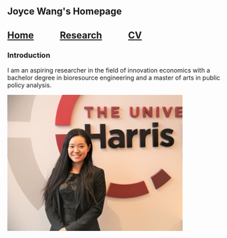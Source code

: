## Joyce Wang's Homepage
## [Home](https://joycelafee.github.io/)&nbsp;&nbsp;&nbsp;&nbsp;&nbsp;&nbsp;&nbsp;&nbsp;&nbsp;&nbsp;&nbsp;&nbsp;[Research](https://joycelafee.github.io/research/)&nbsp;&nbsp;&nbsp;&nbsp;&nbsp;&nbsp;&nbsp;&nbsp;&nbsp;&nbsp;&nbsp;&nbsp;[CV](https://uchicago.box.com/s/zl027bftrn4c3n7avkmc5tx9tucmzbj2)


### Introduction
I am an aspiring researcher in the field of innovation economics with a bachelor degree in bioresource engineering and a master of arts in public policy analysis.

<img src="headshot.jpg" alt="Image" width="400"/>

